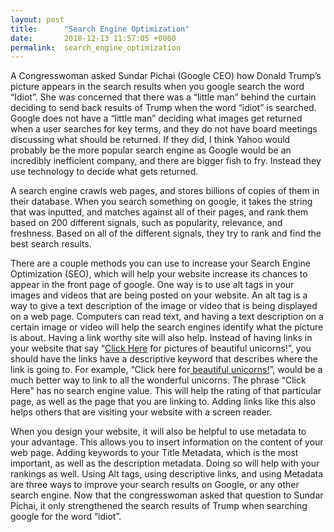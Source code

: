 ```yaml
---
layout: post
title:      "Search Engine Optimization"
date:       2018-12-13 11:57:05 +0000
permalink:  search_engine_optimization
---
```



A Congresswoman asked Sundar Pichai (Google CEO) how Donald Trump’s picture appears in the search results when you google search the word “Idiot”. She was concerned that there was a “little man” behind the curtain deciding to send back results of Trump when the word “idiot” is searched. Google does not have a “little man” deciding what images get returned when a user searches for key terms, and they do not have board meetings discussing what should be returned. If they did, I think Yahoo would probably be the more popular search engine as Google would be an incredibly inefficient company, and there are bigger fish to fry. Instead they use technology to decide what gets returned. 

A search engine crawls web pages, and stores billions of copies of them in their database. When you search something on google, it takes the string that was inputted, and matches against all of their pages, and rank them based on 200 different signals, such as popularity, relevance, and freshness. Based on all of the different signals, they try to rank and find the best search results. 

There are a couple methods you can use to increase your Search Engine Optimization (SEO), which will help your website increase its chances to appear in the front page of google. One way is to use alt tags in your images and videos that are being posted on your website. An alt tag is a way to give a text description of the image or video that is being displayed on a web page. Computers can read text, and having a text description on a certain image or video will help the search engines identify what the picture is about. 
Having a link worthy site will also help. Instead of having links in your website that say “[Click Here](https://www.google.com/search?q=unicorns&source=lnms&tbm=isch&sa=X&ved=0ahUKEwjhs4Px3JzfAhVqS98KHTkiCmoQ_AUIDigB&biw=1707&bih=821ttp://) for pictures of beautiful unicorns!”, you should have the links have a descriptive keyword that describes where the link is going to. For example, “Click here for[ beautiful unicorns!](https://www.google.com/search?q=unicorns&source=lnms&tbm=isch&sa=X&ved=0ahUKEwjhs4Px3JzfAhVqS98KHTkiCmoQ_AUIDigB&biw=1707&bih=821ttp://)”, would be a much better way to link to all the wonderful unicorns. The phrase “Click Here” has no search engine value. This will help the rating of that particular page, as well as the page that you are linking to. Adding links like this also helps others that are visiting your website with a screen reader.  

When you design your website, it will also be helpful to use metadata to your advantage. This allows you to insert information on the content of your web page. Adding keywords to your Title Metadata, which is the most important, as well as the description metadata. Doing so will help with your rankings as well. 
Using Alt tags, using descriptive links, and using Metadata are three ways to improve your search results on Google, or any other search engine. Now that the congresswoman asked that question to Sundar Pichai, it only strengthened the search results of Trump when searching google for the word “idiot”. 

